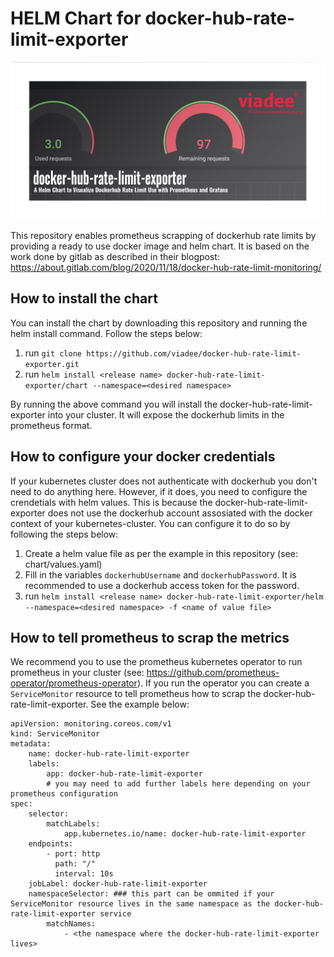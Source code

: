 # HELM Chart for docker-hub-rate-limit-exporter

![](teaser.png)

This repository enables prometheus scrapping of dockerhub rate limits by providing a ready to use docker image and helm chart. It is based on the work done by gitlab as described in their blogpost: https://about.gitlab.com/blog/2020/11/18/docker-hub-rate-limit-monitoring/

## How to install the chart

You can install the chart by downloading this repository and running the helm install command. Follow the steps below:

1. run `git clone https://github.com/viadee/docker-hub-rate-limit-exporter.git`
2. run `helm install <release name> docker-hub-rate-limit-exporter/chart --namespace=<desired namespace>`

By running the above command you will install the docker-hub-rate-limit-exporter into your cluster. It will expose the dockerhub limits in the prometheus format.

## How to configure your docker credentials

If your kubernetes cluster does not authenticate with dockerhub you don't need to do anything here. However, if it does, you need to configure the crendetials with helm values. This is because the docker-hub-rate-limit-exporter does not use the dockerhub account assosiated with the docker context of your kubernetes-cluster. You can configure it to do so by following the steps below:

1. Create a helm value file as per the example in this repository (see: chart/values.yaml)
2. Fill in the variables `dockerhubUsername` and `dockerhubPassword`. It is recommended to use a dockerhub access token for the password.
3. run `helm install <release name> docker-hub-rate-limit-exporter/helm --namespace=<desired namespace> -f <name of value file>`

## How to tell prometheus to scrap the metrics

We recommend you to use the prometheus kubernetes operator to run prometheus in your cluster (see: https://github.com/prometheus-operator/prometheus-operator). If you run the operator you can create a `ServiceMonitor` resource to tell prometheus how to scrap the docker-hub-rate-limit-exporter. See the example below:

```
apiVersion: monitoring.coreos.com/v1
kind: ServiceMonitor
metadata:
    name: docker-hub-rate-limit-exporter
    labels:
        app: docker-hub-rate-limit-exporter
        # you may need to add further labels here depending on your prometheus configuration
spec:
    selector:
        matchLabels:
            app.kubernetes.io/name: docker-hub-rate-limit-exporter
    endpoints:
        - port: http
          path: "/"
          interval: 10s
    jobLabel: docker-hub-rate-limit-exporter
    namespaceSelector: ### this part can be ommited if your ServiceMonitor resource lives in the same namespace as the docker-hub-rate-limit-exporter service
        matchNames:
            - <the namespace where the docker-hub-rate-limit-exporter lives>
```
